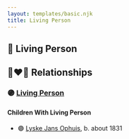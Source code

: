 ```yaml
---
layout: templates/basic.njk
title: Living Person
---
```

## 🔵 Living Person

## 👩‍❤️‍👨 Relationships

### 🟣 [Living Person](/people/6/68221434)

#### Children With Living Person
* 🟣 [Lyske Jans Ophuis](/people/8/80682261), b. about 1831